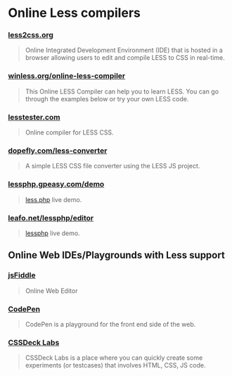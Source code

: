 # Online Less compilers

### [less2css.org](http://less2css.org/)
> Online Integrated Development Environment (IDE) that is hosted in a browser allowing users to edit and compile LESS to CSS in real-time.

### [winless.org/online-less-compiler](http://winless.org/online-less-compiler)
> This Online LESS Compiler can help you to learn LESS. You can go through the examples below or try your own LESS code.

### [lesstester.com](http://lesstester.com/)
> Online compiler for LESS CSS.

### [dopefly.com/less-converter](http://www.dopefly.com/less-converter/less-converter.html)
> A simple LESS CSS file converter using the LESS JS project.

### [lessphp.gpeasy.com/demo](http://lessphp.gpeasy.com/demo)
> [less.php](http://lessphp.gpeasy.com/) live demo.

### [leafo.net/lessphp/editor](http://leafo.net/lessphp/editor.html)
> [lessphp](http://leafo.net/lessphp/) live demo.

## Online Web IDEs/Playgrounds with Less support

### [jsFiddle]( http://jsfiddle.net)
> Online Web Editor

### [CodePen](http://codepen.io)
> CodePen is a playground for the front end side of the web.

### [CSSDeck Labs](http://cssdeck.com/labs)
> CSSDeck Labs is a place where you can quickly create some experiments (or testcases) that involves HTML, CSS, JS code.